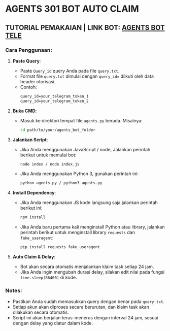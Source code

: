 # AGENTS 301 BOT AUTO CLAIM

## TUTORIAL PEMAKAIAN | LINK BOT: [AGENTS BOT TELE](https://t.me/Agent301Bot/app?startapp=onetime1219868821)

### Cara Penggunaan:
1. **Paste Query**: 
   - Paste `Query_id` query Anda pada file `query.txt`.
   - Format file `query.txt` dimulai dengan `query_id=` diikuti oleh data header otorisasi.
   - Contoh:
     ```txt
     query_id=your_telegram_token_1
     query_id=your_telegram_token_2
     ```

2. **Buka CMD**: 
   - Masuk ke direktori tempat file `agents.py` berada. Misalnya:
     ```bash
     cd path/to/your/agents_bot_folder
     ```

3. **Jalankan Script**:
   - Jika Anda menggunakan JavaScript / node, Jalankan perintah berikut untuk memulai bot:
     ```bash
     node index / node index.js
     ```
   - Jika Anda menggunakan Python 3, gunakan perintah ini:
     ```bash
     python agents.py / python3 agents.py
     ```

5. **Install Dependency**: 
   - Jika Anda menggunakan JS kode langsung saja jalankan perintah berikut ini:
     ```bash
     npm install
     ```
   - Jika Anda baru pertama kali menginstall Python atau library, jalankan perintah berikut untuk menginstall library `requests` dan `fake_useragent`:
     ```bash
     pip install requests fake_useragent
     ```

6. **Auto Claim & Delay**:
   - Bot akan secara otomatis menjalankan klaim task setiap 24 jam.
   - Jika Anda ingin mengubah durasi delay, silakan edit nilai pada fungsi `time.sleep(86400)` di kode.

### Notes:
- Pastikan Anda sudah memasukkan query dengan benar pada `query.txt`.
- Setiap akun akan diproses secara berurutan, dan klaim task akan dilakukan secara otomatis.
- Script ini akan berjalan terus-menerus dengan interval 24 jam, sesuai dengan delay yang diatur dalam kode.
